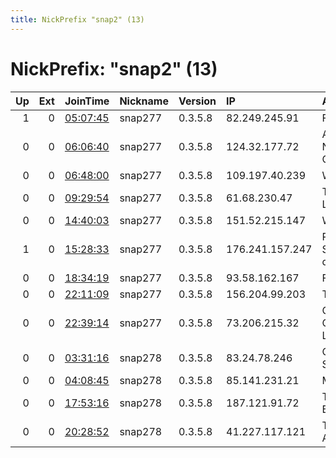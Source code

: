 ```yaml
---
title: NickPrefix "snap2" (13)
---
```


# NickPrefix: "snap2" (13)

|   Up |   Ext | JoinTime                                                                                            | Nickname   | Version   | IP              | AS                                    | CC   |   ORp |   Dirp | OS    | Contact   |   eFamMembers |
|-----:|------:|:----------------------------------------------------------------------------------------------------|:-----------|:----------|:----------------|:--------------------------------------|:-----|------:|-------:|:------|:----------|--------------:|
|    1 |     0 | [05:07:45](https://metrics.torproject.org/rs.html#details/D7F2682B073D7012FF15592CB806529ADDC9D23A) | snap277    | 0.3.5.8   | 82.249.245.91   | Free SAS                              | fr   | 35667 |      0 | Linux | None      |             1 |
|    0 |     0 | [06:06:40](https://metrics.torproject.org/rs.html#details/6D235008F9432B116AC3FC7BFDAE6CA0EC1C476D) | snap277    | 0.3.5.8   | 124.32.177.72   | ARTERIA Networks Corporation          | jp   | 40531 |      0 | Linux | None      |             1 |
|    0 |     0 | [06:48:00](https://metrics.torproject.org/rs.html#details/7EB6A0FC551BDFCEE81035E01194F274557D6ACF) | snap277    | 0.3.5.8   | 109.197.40.239  | Wektor Sp. Z O.o.                     | pl   | 45643 |      0 | Linux | None      |             1 |
|    0 |     0 | [09:29:54](https://metrics.torproject.org/rs.html#details/71817E4BFADF27F2904710BB1D1F8B6F7896840B) | snap277    | 0.3.5.8   | 61.68.230.47    | TPG Telecom Limited                   | au   | 36645 |      0 | Linux | None      |             1 |
|    0 |     0 | [14:40:03](https://metrics.torproject.org/rs.html#details/7C5CAED2D10C7023F69DBE5D54F27976AC5C089F) | snap277    | 0.3.5.8   | 151.52.215.147  | Wind Tre S.p.A.                       | it   | 32927 |      0 | Linux | None      |             1 |
|    1 |     0 | [15:28:33](https://metrics.torproject.org/rs.html#details/C1343AAE449136DE53C8A861342EF296BF798E4A) | snap277    | 0.3.5.8   | 176.241.157.247 | Private Joint Stock Company datagroup | ua   | 45853 |      0 | Linux | None      |             1 |
|    0 |     0 | [18:34:19](https://metrics.torproject.org/rs.html#details/C3C1BCA2F8A2F14B10ADA320BC443F6C630949CE) | snap277    | 0.3.5.8   | 93.58.162.167   | Fastweb                               | it   | 38341 |      0 | Linux | None      |             1 |
|    0 |     0 | [22:11:09](https://metrics.torproject.org/rs.html#details/FAC454114A4B2CF6E5A54AD47CFA0C8D5EB34C49) | snap277    | 0.3.5.8   | 156.204.99.203  | TE-AS                                 | eg   | 36883 |      0 | Linux | None      |             1 |
|    0 |     0 | [22:39:14](https://metrics.torproject.org/rs.html#details/EE7BC28896E5717028B890EE80C7565CCF95A68B) | snap277    | 0.3.5.8   | 73.206.215.32   | Comcast Cable Communications, LLC     | us   | 37769 |      0 | Linux | None      |             1 |
|    0 |     0 | [03:31:16](https://metrics.torproject.org/rs.html#details/8F4E1614C6A41A1560666F4319EBCB7ACA682D8B) | snap278    | 0.3.5.8   | 83.24.78.246    | Orange Polska Spolka Akcyjna          | pl   | 43243 |      0 | Linux | None      |             1 |
|    0 |     0 | [04:08:45](https://metrics.torproject.org/rs.html#details/FDB1BECFC1FFCC2DACE5B6A0F2F97E7DEA98EA5C) | snap278    | 0.3.5.8   | 85.141.231.21   | MTS PJSC                              | ru   | 41950 |      0 | Linux | None      |             1 |
|    0 |     0 | [17:53:16](https://metrics.torproject.org/rs.html#details/6647B74BD51D1ED6E475E8A88D3F2AB0197F553C) | snap278    | 0.3.5.8   | 187.121.91.72   | TELEFu00D4NICA BRASIL S.A             | br   | 33851 |      0 | Linux | None      |             1 |
|    0 |     0 | [20:28:52](https://metrics.torproject.org/rs.html#details/754DE1F788CDAEE8F880534266376CB9A264B0A5) | snap278    | 0.3.5.8   | 41.227.117.121  | Tunisia BackBone AS                   | tn   | 36855 |      0 | Linux | None      |             1 |
